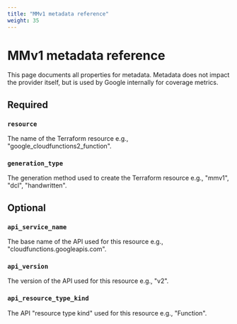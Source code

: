 ```yaml
---
title: "MMv1 metadata reference"
weight: 35
---
```


# MMv1 metadata reference

This page documents all properties for metadata. Metadata does not impact the provider itself, but is used by Google internally for coverage metrics.

## Required

### `resource`

The name of the Terraform resource e.g., "google_cloudfunctions2_function".

### `generation_type`

The generation method used to create the Terraform resource e.g., "mmv1", "dcl", "handwritten".

## Optional

### `api_service_name`

The base name of the API used for this resource e.g., "cloudfunctions.googleapis.com".

### `api_version`

The version of the API used for this resource e.g., "v2".

### `api_resource_type_kind`

The API "resource type kind" used for this resource e.g., "Function".
